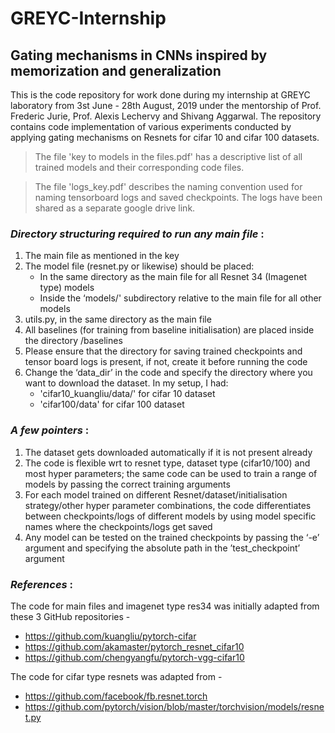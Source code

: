 # GREYC-Internship
## Gating mechanisms in CNNs inspired by memorization and generalization


This is the code repository for work done during my internship at GREYC laboratory from 3st June - 28th August, 2019 under the mentorship of Prof. Frederic Jurie, Prof. Alexis Lechervy and Shivang Aggarwal. The repository contains code implementation of various experiments conducted by applying gating mechanisms on Resnets for cifar 10 and cifar 100 datasets.   

> The file 'key to models in the files.pdf' has a descriptive list of all trained models and their corresponding code files. 

> The file 'logs_key.pdf' describes the naming convention used for naming tensorboard logs and saved checkpoints. The logs have been shared as a separate google drive link. 


### *Directory structuring required to run any main file* :

1. The main file as mentioned in the key 
2. The model file (resnet.py or likewise) should be placed:
    * In the same directory as the main file for all Resnet 34 (Imagenet type) models
    * Inside the ‘models/' subdirectory relative to the main file for all other models 
3. utils.py, in the same directory as the main file 
4. All baselines (for training from baseline initialisation) are placed inside the directory /baselines 
5. Please ensure that the directory for saving trained checkpoints and tensor board logs is present, if not, create it before running the code
6. Change the ‘data_dir’ in the code and specify the directory where you want to download the dataset. In my setup, I had:
    * 'cifar10_kuangliu/data/' for cifar 10 dataset
    * 'cifar100/data' for cifar 100 dataset 
    
    
### *A few pointers* :

1. The dataset gets downloaded automatically if it is not present already
2. The code is flexible wrt to resnet type, dataset type (cifar10/100) and most hyper parameters; the same code can be used to train a range of models by passing the correct training arguments  
3. For each model trained on different Resnet/dataset/initialisation strategy/other hyper parameter combinations, the code differentiates between checkpoints/logs of different models by using model specific names where the checkpoints/logs get saved
4. Any model can be tested on the trained checkpoints by passing the ‘-e’ argument and specifying the absolute path in the ’test_checkpoint’ argument 


### *References* :

The code for main files and imagenet type res34 was initially adapted from these 3 GitHub repositories - 
* https://github.com/kuangliu/pytorch-cifar
* https://github.com/akamaster/pytorch_resnet_cifar10
* https://github.com/chengyangfu/pytorch-vgg-cifar10

The code for cifar type resnets was adapted from -
* https://github.com/facebook/fb.resnet.torch
* https://github.com/pytorch/vision/blob/master/torchvision/models/resnet.py


